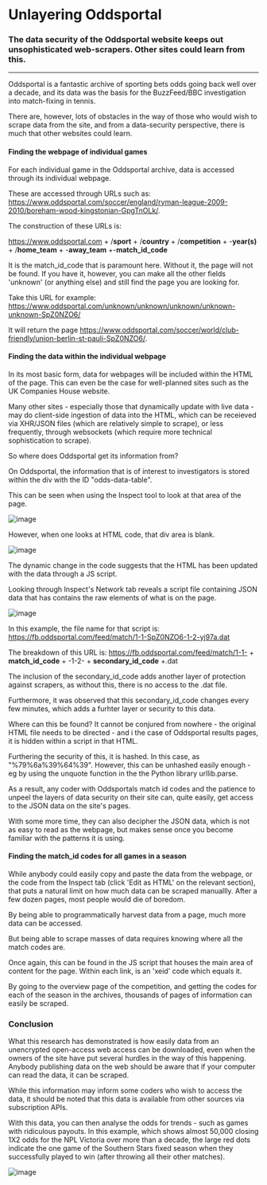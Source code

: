 # Unlayering Oddsportal
### The data security of the Oddsportal website keeps out unsophisticated web-scrapers. Other sites could learn from this.

------

Oddsportal is a fantastic archive of sporting bets odds going back well over a decade, and its data was the basis for the BuzzFeed/BBC investigation into match-fixing in tennis. 

There are, however, lots of obstacles in the way of those who would wish to scrape data from the site, and from a data-security perspective, there is much that other websites could learn. 


#### Finding the webpage of individual games

For each individual game in the Oddsportal archive, data is accessed through its individual webpage. 

These are accessed through URLs such as: https://www.oddsportal.com/soccer/england/ryman-league-2009-2010/boreham-wood-kingstonian-GpgTnOLk/.

The construction of these URLs is:

https://www.oddsportal.com + /**sport** + /**country** + /**competition** + -**year(s)** + /**home_team** + -**away_team** +-**match_id_code**

It is the match_id_code that is paramount here. Without it, the page will not be found. If you have it, however, you can make all the other fields 'unknown' (or anything else) and still find the page you are looking for.  

Take this URL for example: https://www.oddsportal.com/unknown/unknown/unknown/unknown-unknown-SpZ0NZO6/

It will return the page https://www.oddsportal.com/soccer/world/club-friendly/union-berlin-st-pauli-SpZ0NZO6/.

#### Finding the data within the individual webpage

In its most basic form, data for webpages will be included within the HTML of the page. This can even be the case for well-planned sites such as the UK Companies House website. 

Many other sites - especially those that dynamically update with live data - may do client-side ingestion of data into the HTML, which can be receieved via XHR/JSON files (which are relatively simple to scrape), or less frequently, through websockets (which require more technical sophistication to scrape). 

So where does Oddsportal get its information from?

On Oddsportal, the information that is of interest to investigators is stored within the div with the ID "odds-data-table".

This can be seen when using the Inspect tool to look at that area of the page. 

![image](https://user-images.githubusercontent.com/69304112/210020339-6bc1d503-1607-42ee-aeeb-779d0982eb68.png)

However, when one looks at HTML code, that div area is blank.

![image](https://user-images.githubusercontent.com/69304112/210020278-731d3cd5-f7a7-476c-8d2d-483b801d80bd.png)

The dynamic change in the code suggests that the HTML has been updated with the data through a JS script. 

Looking through Inspect's Network tab reveals a script file containing JSON data that has contains the raw elements of what is on the page. 

![image](https://user-images.githubusercontent.com/69304112/210021033-482ec19e-8073-4a6c-82dd-25344b2de642.png)

In this example, the file name for that script is: https://fb.oddsportal.com/feed/match/1-1-SpZ0NZO6-1-2-yj97a.dat

The breakdown of this URL is: https://fb.oddsportal.com/feed/match/1-1- + **match_id_code** + -1-2- + **secondary_id_code** +.dat

The inclusion of the secondary_id_code adds another layer of protection against scrapers, as without this, there is no access to the .dat file.

Furthermore, it was observed that this secondary_id_code changes every few minutes, which adds a furhter layer or security to this data.

Where can this be found? It cannot be conjured from nowhere - the original HTML file needs to be directed - and i the case of Oddsportal results pages, it is hidden within a script in that HTML.  

Furthering the security of this, it is hashed. In this case, as "%79%6a%39%64%39". However, this can be unhashed easily enough - eg by using the unquote function in the the Python library urllib.parse. 

As a result, any coder with Oddsportals match id codes and the patience to unpeel the layers of data security on their site can, quite easily, get access to the JSON data on the site's pages. 

With some more time, they can also decipher the JSON data, which is not as easy to read as the webpage, but makes sense once you become familiar with the patterns it is using. 


#### Finding the match_id codes for all games in a season

While anybody could easily copy and paste the data from the webpage, or the code from the Inspect tab (click 'Edit as HTML' on the relevant section), that puts a natural limit on how much data can be scraped manuallly. After a few dozen pages, most people would die of boredom.

By being able to programmatically harvest data from a page, much more data can be accessed. 

But being able to scrape masses of data requires knowing where all the match codes are. 

Once again, this can be found in the JS script that houses the main area of content for the page. Within each link, is an 'xeid' code which equals it. 

By going to the overview page of the competition, and getting the codes for each of the season in the archives, thousands of pages of information can easily be scraped.

### Conclusion

What this research has demonstrated is how easily data from an unencrypted open-access web access can be downloaded, even when the owners of the site have put several hurdles in the way of this happening. Anybody publishing data on the web should be aware that if your computer can read the data, it can be scraped. 

While this information may inform some coders who wish to access the data, it should be noted that this data is available from other sources via subscription APIs. 

With this data, you can then analyse the odds for trends - such as games with ridiculous payouts. In this example, which shows almost 50,000 closing 1X2 odds for the NPL Victoria over more than a decade, the large red dots indicate the one game of the Southern Stars fixed season when they successfully played to win (after throwing all their other matches).

![image](https://user-images.githubusercontent.com/69304112/210028577-5ee35039-377d-4fc3-a98f-1e93f2de15d5.png)

